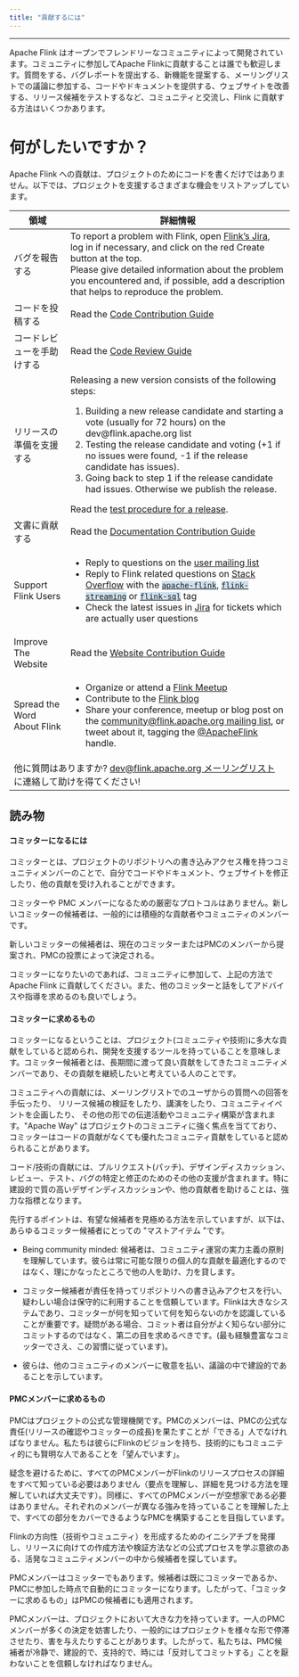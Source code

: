 ```yaml
---
title: "貢献するには"
---
```


<hr />

Apache Flink はオープンでフレンドリーなコミュニティによって開発されています。コミュニティに参加してApache Flinkに貢献することは誰でも歓迎します。質問をする、バグレポートを提出する、新機能を提案する、メーリングリストでの議論に参加する、コードやドキュメントを提供する、ウェブサイトを改善する、リリース候補をテストするなど、コミュニティと交流し、Flink に貢献する方法はいくつかあります。


<h1>何がしたいですか？</h1>
<p>Apache Flink への貢献は、プロジェクトのためにコードを書くだけではありません。以下では、プロジェクトを支援するさまざまな機会をリストアップしています。</p>


<table class="table table-bordered">
  <thead>
    <tr>
      <th>領域</th>
      <th>詳細情報</th>
    </tr>
  </thead>
  <tbody>
    <tr>
      <td><span class="glyphicon glyphicon-exclamation-sign" aria-hidden="true"></span> バグを報告する</td>
      <td>To report a problem with Flink, open <a href="http://issues.apache.org/jira/browse/FLINK">Flink’s Jira</a>, log in if necessary, and click on the red Create button at the top. <br/>
      Please give detailed information about the problem you encountered and, if possible, add a description that helps to reproduce the problem.</td>
    </tr>
    <tr>
      <td><span class="glyphicon glyphicon-console" aria-hidden="true"></span> コードを投稿する</td>
      <td>Read the <a href="{{ site.baseurl }}/contributing/contribute-code.html">Code Contribution Guide</a></td>
    </tr>
    <tr>
      <td><span class="glyphicon glyphicon-ok" aria-hidden="true"></span> コードレビューを手助けする</td>
      <td>Read the <a href="{{ site.baseurl }}/contributing/reviewing-prs.html">Code Review Guide</a></td>
    </tr>
    <tr>
      <td><span class="glyphicon glyphicon-thumbs-up" aria-hidden="true"></span> リリースの準備を支援する</td>
      <td>
        Releasing a new version consists of the following steps:
        <ol>
          <li>Building a new release candidate and starting a vote (usually for 72 hours) on the dev@flink.apache.org list</li>
          <li>Testing the release candidate and voting (+1 if no issues were found, -1 if the release candidate has issues).</li>
          <li>Going back to step 1 if the release candidate had issues. Otherwise we publish the release.</li>
        </ol>
        Read the <a href="https://cwiki.apache.org/confluence/display/FLINK/Releasing">test procedure for a release</a>.
      </td>
    </tr>
    <tr>
      <td><span class="glyphicon glyphicon-list-alt" aria-hidden="true"></span> 文書に貢献する</td>
      <td>Read the <a href="{{ site.baseurl }}/contributing/contribute-documentation.html">Documentation Contribution Guide</a></td>
    </tr>
    <tr>
      <td><span class="glyphicon glyphicon-user" aria-hidden="true"></span> Support Flink Users</td>
      <td>
        <ul class="contribute-card-list">
          <li>Reply to questions on the <a href="https://flink.apache.org/community.html#mailing-lists">user mailing list</a></li>
          <li>Reply to Flink related questions on <a href="https://stackoverflow.com/questions/tagged/apache-flink">Stack Overflow</a> with the <a href="https://stackoverflow.com/questions/tagged/apache-flink"><code style="background-color: #cee0ed; border-color: #cee0ed;">apache-flink</code></a>, <a href="https://stackoverflow.com/questions/tagged/flink-streaming"><code style="background-color: #cee0ed; border-color: #cee0ed;">flink-streaming</code></a> or <a href="https://stackoverflow.com/questions/tagged/flink-sql"><code style="background-color: #cee0ed; border-color: #cee0ed;">flink-sql</code></a> tag</li>
          <li>Check the latest issues in <a href="https://issues.apache.org/jira/issues/?jql=project%20%3D%20FLINK%20AND%20resolution%20%3D%20Unresolved%20ORDER%20BY%20created%20DESC%2C%20priority%20DESC%2C%20updated%20DESC">Jira</a> for tickets which are actually user questions</li>
        </ul>
      </td>
    </tr>
    <tr>
      <td><span class="glyphicon glyphicon-blackboard" aria-hidden="true"></span> Improve The Website</td>
      <td>Read the <a href="{{ site.baseurl }}/contributing/improve-website.html">Website Contribution Guide</a></td>
    </tr>
    <tr>
      <td><span class="glyphicon glyphicon-volume-up" aria-hidden="true"></span> Spread the Word About Flink</td>
      <td>
        <ul class="contribute-card-list">
        <li>Organize or attend a <a href="https://www.meetup.com/topics/apache-flink/">Flink Meetup</a></li>
        <li>Contribute to the <a href="https://flink.apache.org/blog/">Flink blog</a></li>
        <li>Share your conference, meetup or blog post on the <a href="https://flink.apache.org/community.html#mailing-lists">community@flink.apache.org mailing list</a>, or tweet about it, tagging the <a href="https://twitter.com/ApacheFlink">@ApacheFlink</a> handle.</li>
      </ul>
      </td>
    </tr>
    <tr>
      <td colspan="2">
        <span class="glyphicon glyphicon-question-sign" aria-hidden="true"></span> 他に質問はありますか?
        <a href="https://flink.apache.org/community.html#mailing-lists">dev@flink.apache.org メーリングリスト</a> に連絡して助けを得てください!
      </td>
    </tr>
  </tbody>
</table>



## 読み物


#### コミッターになるには

コミッターとは、プロジェクトのリポジトリへの書き込みアクセス権を持つコミュニティメンバーのことで、自分でコードやドキュメント、ウェブサイトを修正したり、他の貢献を受け入れることができます。

コミッターや PMC メンバーになるための厳密なプロトコルはありません。新しいコミッターの候補者は、一般的には積極的な貢献者やコミュニティのメンバーです。

新しいコミッターの候補者は、現在のコミッターまたはPMCのメンバーから提案され、PMCの投票によって決定される。

コミッターになりたいのであれば、コミュニティに参加して、上記の方法で Apache Flink に貢献してください。また、他のコミッターと話をしてアドバイスや指導を求めるのも良いでしょう。

#### コミッターに求めるもの

コミッターになるということは、プロジェクト(コミュニティや技術)に多大な貢献をしていると認められ、開発を支援するツールを持っていることを意味します。コミッター候補者とは、長期間に渡って良い貢献をしてきたコミュニティメンバーであり、その貢献を継続したいと考えている人のことです。

コミュニティへの貢献には、メーリングリストでのユーザからの質問への回答を手伝ったり、 リリース候補の検証をしたり、講演をしたり、コミュニティイベントを企画したり、 その他の形での伝道活動やコミュニティ構築が含まれます。"Apache Way" はプロジェクトのコミュニティに強く焦点を当てており、 コミッターはコードの貢献がなくても優れたコミュニティ貢献をしていると認められることがあります。

コード/技術の貢献には、プルリクエスト(パッチ)、デザインディスカッション、レビュー、テスト、バグの特定と修正のためのその他の支援が含まれます。特に建設的で質の高いデザインディスカッションや、他の貢献者を助けることは、強力な指標となります。

先行するポイントは、有望な候補者を見極める方法を示していますが、以下は、あらゆるコミッター候補者にとっての "マストアイテム "です。

  - Being community minded: 候補者は、コミュニティ運営の実力主義の原則を理解しています。彼らは常に可能な限りの個人的な貢献を最適化するのではなく、理にかなったところで他の人を助け、力を貸します。

  - コミッター候補者が責任を持ってリポジトリへの書き込みアクセスを行い、疑わしい場合は保守的に利用することを信頼しています。Flinkは大きなシステムであり、コミッターが何を知っていて何を知らないのかを認識していることが重要です。疑問がある場合、コミット者は自分がよく知らない部分にコミットするのではなく、第二の目を求めるべきです。(最も経験豊富なコミッターでさえ、この習慣に従っています)。
  
  - 彼らは、他のコミュニティのメンバーに敬意を払い、議論の中で建設的であることを示しています。


#### PMCメンバーに求めるもの

PMCはプロジェクトの公式な管理機関です。PMCのメンバーは、PMCの公式な責任(リリースの確認やコミッターの成長)を果たすことが「できる」人でなければなりません。私たちは彼らにFlinkのビジョンを持ち、技術的にもコミュニティ的にも賢明な人であることを「望んでいます」。

疑念を避けるために、すべてのPMCメンバーがFlinkのリリースプロセスの詳細をすべて知っている必要はありません（要点を理解し、詳細を見つける方法を理解していれば大丈夫です）。同様に、すべてのPMCメンバーが空想家である必要はありません。それぞれのメンバーが異なる強みを持っていることを理解した上で、すべての部分をカバーできるようなPMCを構築することを目指しています。

Flinkの方向性（技術やコミュニティ）を形成するためのイニシアチブを発揮し、リリースに向けての作成方法や検証方法などの公式プロセスを学ぶ意欲のある、活発なコミュニティメンバーの中から候補者を探しています。

PMCメンバーはコミッターでもあります。候補者は既にコミッターであるか、PMCに参加した時点で自動的にコミッターになります。したがって、「コミッターに求めるもの」はPMCの候補者にも適用されます。

PMCメンバーは、プロジェクトにおいて大きな力を持っています。一人のPMCメンバーが多くの決定を妨害したり、一般的にはプロジェクトを様々な形で停滞させたり、害を与えたりすることがあります。したがって、私たちは、PMC候補者が冷静で、建設的で、支持的で、時には「反対してコミットする」ことを厭わないことを信頼しなければなりません。


